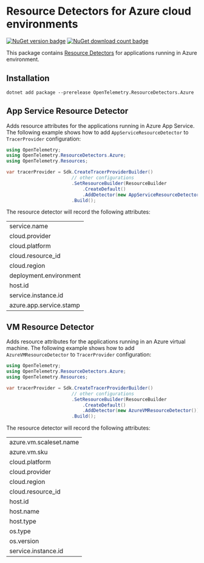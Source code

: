 # Resource Detectors for Azure cloud environments

[![NuGet version badge](https://img.shields.io/nuget/v/OpenTelemetry.ResourceDetectors.Azure)](https://www.nuget.org/packages/OpenTelemetry.ResourceDetectors.Azure)
[![NuGet download count badge](https://img.shields.io/nuget/dt/OpenTelemetry.ResourceDetectors.Azure)](https://www.nuget.org/packages/OpenTelemetry.ResourceDetectors.Azure)

This package contains [Resource
Detectors](https://github.com/open-telemetry/opentelemetry-specification/blob/main/specification/resource/sdk.md#detecting-resource-information-from-the-environment)
for applications running in Azure environment.

## Installation

```shell
dotnet add package --prerelease OpenTelemetry.ResourceDetectors.Azure
```

## App Service Resource Detector

Adds resource attributes for the applications running in Azure App Service.
The following example shows how to add `AppServiceResourceDetector` to
`TracerProvider` configuration:

```csharp
using OpenTelemetry;
using OpenTelemetry.ResourceDetectors.Azure;
using OpenTelemetry.Resources;

var tracerProvider = Sdk.CreateTracerProviderBuilder()
                        // other configurations
                        .SetResourceBuilder(ResourceBuilder
                            .CreateDefault()
                            .AddDetector(new AppServiceResourceDetector()))
                        .Build();
```

The resource detector will record the following attributes:

|                         |
|-------------------------|
| service.name            |
| cloud.provider          |
| cloud.platform          |
| cloud.resource_id       |
| cloud.region            |
| deployment.environment  |
| host.id                 |
| service.instance.id     |
| azure.app.service.stamp |

## VM Resource Detector

Adds resource attributes for the applications running in an Azure virtual machine.
The following example shows how to add `AzureVMResourceDetector` to
`TracerProvider` configuration:

```csharp
using OpenTelemetry;
using OpenTelemetry.ResourceDetectors.Azure;
using OpenTelemetry.Resources;

var tracerProvider = Sdk.CreateTracerProviderBuilder()
                        // other configurations
                        .SetResourceBuilder(ResourceBuilder
                            .CreateDefault()
                            .AddDetector(new AzureVMResourceDetector()))
                        .Build();
```

The resource detector will record the following attributes:

|                        |
|------------------------|
| azure.vm.scaleset.name |
| azure.vm.sku           |
| cloud.platform         |
| cloud.provider         |
| cloud.region           |
| cloud.resource_id      |
| host.id                |
| host.name              |
| host.type              |
| os.type                |
| os.version             |
| service.instance.id    |
